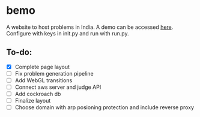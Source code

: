 # bemo
A website to host problems in India. A demo can be accessed [here](http://64.23.156.24).
Configure with keys in init.py and run with run.py.  
## To-do:  
- [x] Complete page layout
- [ ] Fix problem generation pipeline
- [ ] Add WebGL transitions
- [ ] Connect aws server and judge API
- [ ] Add cockroach db
- [ ] Finalize layout
- [ ] Choose domain with arp posioning protection and include reverse proxy
